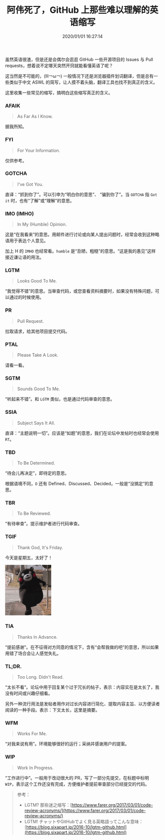 ﻿---
title: "阿伟死了，GitHub 上那些难以理解的英语缩写"
date: "2020/01/01 16:27:14"
updated: "2020/03/09 10:36:24"
permalink: "awsl-those-incomprehensible-english-abbreviations-on-github/"
tags:
 - GitHub
categories:
 - [开发, 杂谈]
---

虽然英语很渣，但是还是会偶尔会逛逛 GitHub 一些开源项目的 Issues 与 Pull requests，想着说不定哪天突然开窍就能看懂英语了呢？

这当然是不可能的，(lll￢ω￢) 一般情况下还是浏览器插件划词翻译，但是总有一些类似于中文 ASWL 的简写，让人摸不着头脑，翻译工具也找不到真正的含义。

这里收集一些常见的缩写，搞明白这些缩写真正的含义。

### AFAIK

> As Far As I Know.

据我所知。

### FYI

> For Your Information.

仅供参考。

### GOTCHA

> I've Got You.

直译：“抓到你了”。可以引申为“明白你的意思”、 “骗到你了”。当 `GOTCHA` 指 `Got it` 时，也有“了解”或“理解”的意思。

### IMO (IMHO)

> In My (Humble) Opinion.

这是“在我看来”的意思。用邮件进行讨论或向某人提出问题时，经常会收到这种略语用于表达个人意见。

加上 H 的 `IMHO` 也经常看。`humble` 是“丑陋，粗糙”的意思。“这是我的愚见”这样接近谦让语的用法。

### LGTM

> Looks Good To Me.

“我觉得不错”的意思。当审查代码，或您查看资料摘要时，如果没有特殊问题，可以通过的时候使用。

### PR

> Pull Request.

拉取请求，给其他项目提交代码。

### PTAL

> Please Take A Look.

请看一看。

### SGTM

> Sounds Good To Me.

“听起来不错”。和 `LGTM` 类似，也是通过代码审查的意思。

### SSIA

> Subject Says It All.

直译：“主题说明一切”。应该是“如题”的意思，我们在论坛中发帖时也经常会使用 `RT`。

### TBD

> To Be Determined.

“待会儿再决定”，即待定的意思。

根据语境不同，`D` 还有 Defined、Discussed、Decided，一般是“没搞定”的意思。

### TBR

> To Be Reviewed.

“有待审查”。提示维护者进行代码审查。

### TGIF

> Thank God, It's Friday.

今天是星期五，太好了！

![Friday](./200101-awsl-those-incomprehensible-english-abbreviations-on-github-01.gif)

### TIA

> Thanks In Advance.

“提前感谢”。在不征得对方同意的情况下，含有“会帮我做的吧”的意思，所以如果用错了场合会让人感觉失礼。

### TL;DR.

> Too Long. Didn't Read.

“太长不看”。论坛中用于回复某个过于冗长的帖子，表示：内容实在是太长了，我没有时间或兴趣仔细看。

另外一种流行用法是发帖者用作对过长内容进行简化、提取内容主旨、以方便读者阅读的一种手段。表示：下文太长，这里是摘要。

### WFM

> Works For Me.

“对我来说有用”。环境能够很好的运行；采纳并感谢用户的提案。

### WIP

> Work In Progress.

“工作进行中”。一般用于改动很大的 PR，写了一部分先提交，在标题中标明 `WIP`，表示这个工作还没有完成，方便维护者提前审查部分已经提交的代码。

> 参考：
> - LGTM? 那些迷之缩写：[https://www.farer.org/2017/03/01/code-review-acronyms/](https://www.farer.org/2017/03/01/code-review-acronyms/)
> - LGTM! チャットやGitHubでよく見る英略語ってこんな意味：[https://blog.sixapart.jp/2016-10/lgtm-github.html](https://blog.sixapart.jp/2016-10/lgtm-github.html)
